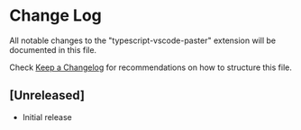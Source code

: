 # Change Log

All notable changes to the "typescript-vscode-paster" extension will be documented in this file.

Check [Keep a Changelog](http://keepachangelog.com/) for recommendations on how to structure this file.

## [Unreleased]

- Initial release